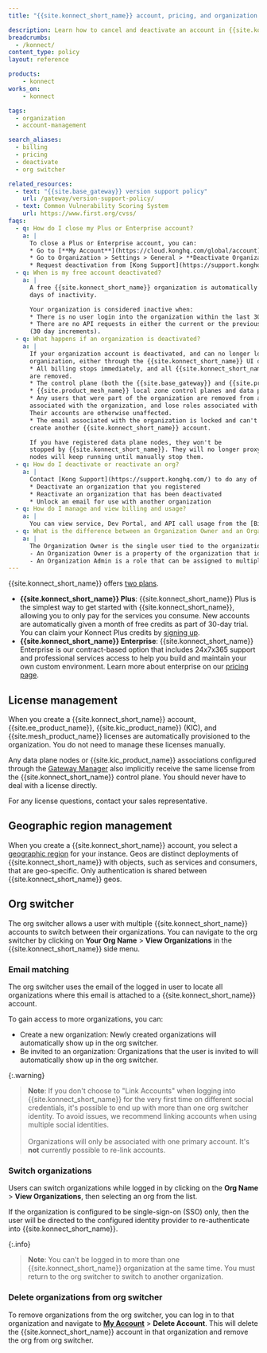 ```yaml
---
title: "{{site.konnect_short_name}} account, pricing, and organization deactivation"

description: Learn how to cancel and deactivate an account in {{site.konnect_short_name}}
breadcrumbs:
  - /konnect/
content_type: policy
layout: reference

products:
    - konnect
works_on:
    - konnect

tags:
  - organization
  - account-management

search_aliases:
  - billing
  - pricing
  - deactivate
  - org switcher

related_resources:
  - text: "{{site.base_gateway}} version support policy"
    url: /gateway/version-support-policy/
  - text: Common Vulnerability Scoring System
    url: https://www.first.org/cvss/
faqs:
  - q: How do I close my Plus or Enterprise account?
    a: |
      To close a Plus or Enterprise account, you can:
      * Go to [**My Account**](https://cloud.konghq.com/global/account) > **Delete Account**.
      * Go to Organization > Settings > General > **Deactivate Organization**
      * Request deactivation from [Kong Support](https://support.konghq.com/).
  - q: When is my free account deactivated?
    a: |
      A free {{site.konnect_short_name}} organization is automatically deactivated after 30
      days of inactivity.

      Your organization is considered inactive when:
      * There is no user login into the organization within the last 30 days.
      * There are no API requests in either the current or the previous billing cycle
      (30 day increments).
  - q: What happens if an organization is deactivated?
    a: |
      If your organization account is deactivated, and can no longer log into the
      organization, either through the {{site.konnect_short_name}} UI or the API, then the following happens:
      * All billing stops immediately, and all {{site.konnect_short_name}} subscriptions
      are removed.
      * The control plane (both the {{site.base_gateway}} and {{site.product_mesh_name}} global control planes) associated with the organization are decommissioned.
      * {{site.product_mesh_name}} local zone control planes and data plane nodes (workloads) continue to run, but will not receive new configuration updates.
      * Any users that were part of the organization are removed from any teams
      associated with the organization, and lose roles associated with the deactivated organization.
      Their accounts are otherwise unaffected.
      * The email associated with the organization is locked and can't be used to
      create another {{site.konnect_short_name}} account.

      If you have registered data plane nodes, they won't be
      stopped by {{site.konnect_short_name}}. They will no longer proxy data, but the
      nodes will keep running until manually stop them.
  - q: How do I deactivate or reactivate an org?
    a: |
      Contact [Kong Support](https://support.konghq.com/) to do any of the following:
      * Deactivate an organization that you registered
      * Reactivate an organization that has been deactivated
      * Unlock an email for use with another organization
  - q: How do I manage and view billing and usage?
    a: |
      You can view service, Dev Portal, and API call usage from the [Billing and Usage](https://cloud.konghq.com/global/plan-and-usage/).
  - q: What is the difference between an Organization Owner and an Organization Admin?
    a: |
      The Organization Owner is the single user tied to the organization itself, while Organization Admins are roles that multiple users can hold.
      - An Organization Owner is a property of the organization that identifies a single user as the Owner. The Owner is automatically assigned when the organization is created and always has the Organization Admin role. Each organization can have only one Owner.
      - An Organization Admin is a role that can be assigned to multiple users. Admins can manage users, teams, and roles, but they can't delete the organization. Only the Owner can delete an organization.
---
```


{{site.konnect_short_name}} offers [two plans](https://konghq.com/pricing).

* **{{site.konnect_short_name}} Plus**: {{site.konnect_short_name}} Plus is the simplest way to get started with {{site.konnect_short_name}}, allowing you to only pay for the services you consume. New accounts are automatically given a month of free credits as part of 30-day trial. You can claim your Konnect Plus credits by [signing up](https://konghq.com/products/kong-konnect/register).
* **{{site.konnect_short_name}} Enterprise**: {{site.konnect_short_name}} Enterprise is our contract-based option that includes 24x7x365 support and professional services access to help you build and maintain your own custom environment. Learn more about enterprise on our [pricing page](https://konghq.com/pricing).


## License management

When you create a {{site.konnect_short_name}} account, {{site.ee_product_name}}, {{site.kic_product_name}} (KIC), and {{site.mesh_product_name}}
licenses are automatically provisioned to the organization. You do not need to manage these
licenses manually.

Any data plane nodes or {{site.kic_product_name}} associations configured through the [Gateway Manager](/gateway-manager/)
also implicitly receive the same license from the {{site.konnect_short_name}}
control plane. You should never have to deal with a license directly.

For any license questions, contact your sales representative.

## Geographic region management

When you create a {{site.konnect_short_name}} account, you select a [geographic region](/konnect-platform/geos/) for your instance. Geos are distinct deployments of {{site.konnect_short_name}} with objects, such as services and consumers, that are geo-specific. Only authentication is shared between {{site.konnect_short_name}} geos.

## Org switcher

The org switcher allows a user with multiple {{site.konnect_short_name}} accounts to switch between their organizations. 
You can navigate to the org switcher by clicking on **Your Org Name** > **View Organizations** in the {{site.konnect_short_name}} side menu.

### Email matching

The org switcher uses the email of the logged in user to locate all organizations where this email is attached to a {{site.konnect_short_name}} account. 

To gain access to more organizations, you can:
* Create a new organization: Newly created organizations will automatically show up in the org switcher.
* Be invited to an organization: Organizations that the user is invited to will automatically show up in the org switcher.

{:.warning}
> **Note**: If you don't choose to "Link Accounts" when logging into {{site.konnect_short_name}} for the very first time on different social credentials, it's possible to end up with more than one org switcher identity. To avoid issues, we recommend linking accounts when using multiple social identities.
> <br><br>
> Organizations will only be associated with one primary account. It's **not** currently possible to re-link accounts.

### Switch organizations

Users can switch organizations while logged in by clicking on the **Org Name** > **View Organizations**, then selecting an org from the list.

If the organization is configured to be single-sign-on (SSO) only, then the user will be directed to the configured identity provider to re-authenticate into {{site.konnect_short_name}}.

{:.info}
> **Note**: You can't be logged in to more than one {{site.konnect_short_name}} organization at the same time. 
You must return to the org switcher to switch to another organization.

### Delete organizations from org switcher

To remove organizations from the org switcher, you can log in to that organization and navigate to 
[**My Account**](https://cloud.konghq.com/global/account) > **Delete Account**. 
This will delete the {{site.konnect_short_name}} account in that organization and remove the org from org switcher.